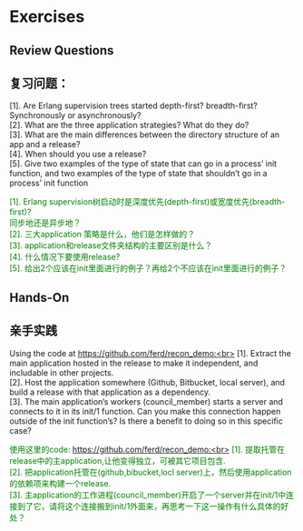 # Exercises
## Review Questions
## 复习问题：
[1]. Are Erlang supervision trees started depth-first? breadth-first? Synchronously or asynchronously?<br>
[2]. What are the three application strategies? What do they do?<br>
[3]. What are the main differences between the directory structure of an app and a release?<br>
[4]. When should you use a release?<br>
[5]. Give two examples of the type of state that can go in a process’ init function, and two examples of the type of state that shouldn’t go in a process’ init function<br>

<p></p> <font color="green">
[1]. Erlang supervision树启动时是深度优先(depth-first)或宽度优先(breadth-first)?<br> 同步地还是异步地？<br>
[2]. 三大application 策略是什么，他们是怎样做的？<br>
[3]. application和release文件夹结构的主要区别是什么？<br>
[4]. 什么情况下要使用release?<br>
[5]. 给出2个应该在init里面进行的例子？再给2个不应该在init里面进行的例子？<br>
</font> <p></p>

## Hands-On
## 亲手实践
Using the code at https://github.com/ferd/recon_demo:<br>
[1]. Extract the main application hosted in the release to make it independent, and includable in other projects.<br>
[2]. Host the application somewhere (Github, Bitbucket, local server), and build a release with that application as a dependency.<br>
[3]. The main application’s workers (council_member) starts a server and connects to it in its init/1 function. Can you make this connection happen outside of the init function’s? Is there a benefit to doing so in this specific case?
<p></p> <font color="green">

使用这里的code: https://github.com/ferd/recon_demo:<br>
[1]. 提取托管在release中的主application,让他变得独立，可被其它项目包含.<br>
[2]. 把application托管在(github,bibucket,locl server)上，然后使用application的依赖项来构建一个release.<br>
[3]. 主application的工作进程(council_member)开启了一个server并在init/1中连接到了它，请将这个连接搬到init/1外面来，再思考一下这一操作有什么具体的好处？
</font> <p></p>
